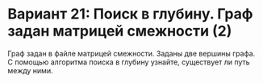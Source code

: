 # Вариант 21: Поиск в глубину. Граф задан матрицей смежности (2)
Граф задан в файле матрицей смежности. Заданы две вершины графа. С помощью алгоритма поиска в глубину
узнайте, существует ли путь между ними.
